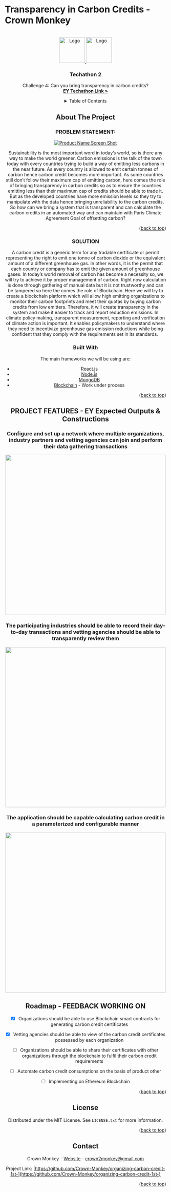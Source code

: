 # Transparency in Carbon Credits - Crown Monkey
<div id="top"></div>
<!-- PROJECT LOGO -->
<br />
<div align="center">
  <a href="https://github.com/Crown-Monkey/organizing-carbon-credit-1st-">
    <img src="https://i.imgur.com/Z5VydRU.png" alt="Logo" width="80" height="80">
  </a>
  <img src="https://i.imgur.com/3hRq1ms.png" alt="Logo" width="80" height="80">

  <h3 align="center">Techathon 2</h3>

  <p align="center">
    Challenge 4: Can you bring transparency in carbon credits?
    <br />
    <a href="https://www.ey.com/en_in/techathon-ii/challenge-4-can-you-bring-transparency-in-carbon-credits"><strong>EY Techathon Link »</strong></a>



<!-- TABLE OF CONTENTS -->
<details>
  <summary>Table of Contents</summary>
  <ol>
    <li>
      <a href="#about-the-project">About The Project</a>
      <ul>
        <li><a href="#built-with">Problem Statements</a></li>
        <li><a href="#built-with">Solutions</a></li>
        <li><a href="#built-with">Built With</a></li>
      </ul>
    </li>
    <li>
      <a href="#getting-started">Getting Started</a>
      <ul>
        <li><a href="#prerequisites">Project Features</a></li>
      </ul>
    </li>
    <!-- <li><a href="#usage">Usage</a></li> -->
    <li><a href="#roadmap">Roadmap</a></li>
    <!-- <li><a href="#contributing">Contributing</a></li> -->
    <li><a href="#license">License</a></li>
    <li><a href="#contact">Contact</a></li>
    <!-- <li><a href="#acknowledgments">Acknowledgments</a></li> -->
  </ol>
</details>



<!-- ABOUT THE PROJECT -->
## About The Project

### PROBLEM STATEMENT:

[![Product Name Screen Shot][product-screenshot]](crown-monkey.com)

Sustainability is the most important word in today’s world, so is there any way to make the world greener. Carbon emissions is the talk of the town today with every countries trying to build a way of emitting less carbons in the near future. As every country is allowed to emit certain tonnes of carbon hence carbon credit becomes more important. As some countries still don’t follow their maximum cap of emitting carbon, here comes the role of bringing transparency in carbon credits so as to ensure the countries emitting less than their maximum cap of credits should be able to trade it. But as the developed countries have more emission levels so they try to manipulate with the data hence bringing unreliability to the carbon credits. So how can we bring a system that is transparent and can calculate the carbon credits in an automated way and can maintain with Paris Climate Agreement Goal of offsetting carbon?

<p align="right">(<a href="#top">back to top</a>)</p>


### SOLUTION 

A carbon credit is a generic term for any tradable certificate or permit representing the right to emit one tonne of carbon dioxide or the equivalent amount of a different greenhouse gas. In other words, it is the permit that each country or company has to emit the given amount of greenhouse gases. In today’s world removal of carbon has become a necessity so, we will try to achieve it by proper management of carbon. Right now calculation is done through gathering of manual data but it is not trustworthy and can be tampered so here the comes the role of Blockchain. Here we will try to create a blockchain platform which will allow high emitting organizations to monitor their carbon footprints and meet their quotas by buying carbon credits from low emitters. Therefore, it will create transparency in the system and make it easier to track and report reduction emissions. In climate policy making, transparent measurement, reporting and verification of climate action is important. It enables policymakers to understand where they need to incentivize greenhouse gas emission reductions while being confident that they comply with the requirements set in its standards. ​



### Built With

The main frameworks we will be using are:

* [React.js](https://reactjs.org/)
* [Node.js](https://nodejs.org/en/)
* [MongoDB](https://www.mongodb.com/)
* [Blockchain](https://ethereum.org/en/) - Work under process




<p align="right">(<a href="#top">back to top</a>)</p>



<!-- GETTING STARTED -->
## PROJECT FEATURES - EY Expected Outputs & Constructions

### Configure and set up a network where multiple organizations, industry partners and vetting agencies can join and perform their data gathering transactions

<p align="center"><img width="500px" src="https://i.imgur.com/5sqZQgJ.png"></p>

### The participating industries should be able to record their day-to-day transactions and vetting agencies should be able to transparently review them

<p align="center"><img width="500px" src="https://i.imgur.com/kuCjaE0.png"></p>

### The application should be capable calculating carbon credit in a parameterized and configurable manner

<p align="center"><img width="500px" src="https://i.imgur.com/gJ9SYs0.png"></p>





<!-- ### Installation

_Below is an example of how you can instruct your audience on installing and setting up your app. This template doesn't rely on any external dependencies or services._

1. Get a free API Key at [https://example.com](https://example.com)
2. Clone the repo
   ```sh
   git clone https://github.com/your_username_/Project-Name.git
   ```
3. Install NPM packages
   ```sh
   npm install
   ```
4. Enter your API in `config.js`
   ```js
   const API_KEY = 'ENTER YOUR API';
   ```

<p align="right">(<a href="#top">back to top</a>)</p> -->



<!-- USAGE EXAMPLES -->
<!-- ## Usage

Use this space to show useful examples of how a project can be used. Additional screenshots, code examples and demos work well in this space. You may also link to more resources.

_For more examples, please refer to the [Documentation](https://example.com)_

<p align="right">(<a href="#top">back to top</a>)</p> -->



<!-- ROADMAP -->
## Roadmap - FEEDBACK WORKING ON

- [x] Organizations should be able to use Blockchain smart contracts for generating carbon credit certificates
- [x] Vetting agencies should be able to view of the carbon credit certificates possessed by each organization
- [ ] Organizations should be able to share their certificates with other organizations through the blockchain to fulfil their carbon credit requirements
- [ ] Automate carbon credit consumptions on the basis of product other
- [ ] Implementing on Ethereum Blockchain


<p align="right">(<a href="#top">back to top</a>)</p>



<!-- CONTRIBUTING -->
<!-- ## Contributing

Contributions are what make the open source community such an amazing place to learn, inspire, and create. Any contributions you make are **greatly appreciated**.

If you have a suggestion that would make this better, please fork the repo and create a pull request. You can also simply open an issue with the tag "enhancement".
Don't forget to give the project a star! Thanks again!

1. Fork the Project
2. Create your Feature Branch (`git checkout -b feature/AmazingFeature`)
3. Commit your Changes (`git commit -m 'Add some AmazingFeature'`)
4. Push to the Branch (`git push origin feature/AmazingFeature`)
5. Open a Pull Request

<p align="right">(<a href="#top">back to top</a>)</p> -->



<!-- LICENSE -->
## License

Distributed under the MIT License. See `LICENSE.txt` for more information.

<p align="right">(<a href="#top">back to top</a>)</p>



<!-- CONTACT -->
## Contact

Crown Monkey - [Website](https://crown-monkey.com/) - crown2monkey@gmail.com

Project Link: [https://github.com/Crown-Monkey/organizing-carbon-credit-1st-](https://github.com/Crown-Monkey/organizing-carbon-credit-1st-)

<p align="right">(<a href="#top">back to top</a>)</p>



<!-- ACKNOWLEDGMENTS -->
<!-- ## Acknowledgments

Use this space to list resources you find helpful and would like to give credit to. I've included a few of my favorites to kick things off!

* [Choose an Open Source License](https://choosealicense.com)
* [GitHub Emoji Cheat Sheet](https://www.webpagefx.com/tools/emoji-cheat-sheet)
* [Malven's Flexbox Cheatsheet](https://flexbox.malven.co/)
* [Malven's Grid Cheatsheet](https://grid.malven.co/)
* [Img Shields](https://shields.io)
* [GitHub Pages](https://pages.github.com)
* [Font Awesome](https://fontawesome.com)
* [React Icons](https://react-icons.github.io/react-icons/search)

<p align="right">(<a href="#top">back to top</a>)</p> -->



<!-- MARKDOWN LINKS & IMAGES -->
<!-- https://www.markdownguide.org/basic-syntax/#reference-style-links -->
<!-- [contributors-shield]: https://img.shields.io/github/contributors/othneildrew/Best-README-Template.svg?style=for-the-badge
[contributors-url]: https://github.com/othneildrew/Best-README-Template/graphs/contributors
[forks-shield]: https://img.shields.io/github/forks/othneildrew/Best-README-Template.svg?style=for-the-badge
[forks-url]: https://github.com/othneildrew/Best-README-Template/network/members
[stars-shield]: https://img.shields.io/github/stars/othneildrew/Best-README-Template.svg?style=for-the-badge
[stars-url]: https://github.com/othneildrew/Best-README-Template/stargazers
[issues-shield]: https://img.shields.io/github/issues/othneildrew/Best-README-Template.svg?style=for-the-badge
[issues-url]: https://github.com/othneildrew/Best-README-Template/issues
[license-shield]: https://img.shields.io/github/license/othneildrew/Best-README-Template.svg?style=for-the-badge
[license-url]: https://github.com/othneildrew/Best-README-Template/blob/master/LICENSE.txt
[linkedin-shield]: https://img.shields.io/badge/-LinkedIn-black.svg?style=for-the-badge&logo=linkedin&colorB=555 -->
<!-- [linkedin-url]: https://linkedin.com/in/othneildrew -->
[product-screenshot]: https://i.imgur.com/HipUfRs.png
